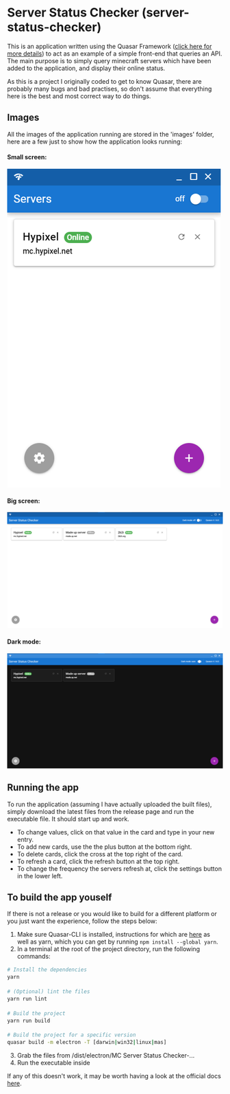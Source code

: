 # Server Status Checker (server-status-checker)

This is an application written using the Quasar Framework ([click here for more details](https://quasar.dev/)) to act as an example of a simple front-end that queries an API. The main purpose is to simply query minecraft servers which have been added to the application, and display their online status.

As this is a project I originally coded to get to know Quasar, there are probably many bugs and bad practises, so don't assume that everything here is the best and most correct way to do things.

## Images

All the images of the application running are stored in the 'images' folder, here are a few just to show how the application looks running:

#### Small screen:

![small screen](images/singleServer.png)

#### Big screen:

![big screen](images/bigWindow.png)

#### Dark mode:

![dark mode](images/darkMode.png)

## Running the app

To run the application (assuming I have actually uploaded the built files), simply download the latest files from the release page and run the executable file. It should start up and work.

- To change values, click on that value in the card and type in your new entry.
- To add new cards, use the the plus button at the bottom right.
- To delete cards, click the cross at the top right of the card.
- To refresh a card, click the refresh button at the top right.
- To change the frequency the servers refresh at, click the settings button in the lower left.

## To build the app youself

If there is not a release or you would like to build for a different platform or you just want the experience, follow the steps below:

1. Make sure Quasar-CLI is installed, instructions for which are [here](https://quasar.dev/quasar-cli/installation) as well as yarn, which you can get by running `npm install --global yarn`.
2. In a terminal at the root of the project directory, run the following commands:

```bash
# Install the dependencies
yarn

# (Optional) lint the files
yarn run lint

# Build the project
yarn run build

# Build the project for a specific version
quasar build -m electron -T [darwin|win32|linux|mas]
```

3. Grab the files from /dist/electron/MC Server Status Checker-...
4. Run the executable inside

If any of this doesn't work, it may be worth having a look at the official docs [here](https://quasar.dev/quasar-cli/developing-electron-apps/build-commands).
